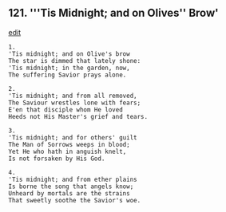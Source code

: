 
## 121.  '''Tis Midnight; and on Olives'' Brow'
[edit](https://docs.google.com/document/d/1COAjQdTDRwN4FsRy_tRcevXmp8VAaJp5/edit?mode=html)




    1.
    'Tis midnight; and on Olive's brow 
    The star is dimmed that lately shone: 
    'Tis midnight; in the garden, now, 
    The suffering Savior prays alone. 

    2.
    'Tis midnight; and from all removed, 
    The Saviour wrestles lone with fears; 
    E'en that disciple whom He loved 
    Heeds not His Master's grief and tears. 

    3.
    'Tis midnight; and for others' guilt 
    The Man of Sorrows weeps in blood; 
    Yet He who hath in anguish knelt, 
    Is not forsaken by His God. 

    4.
    'Tis midnight; and from ether plains 
    Is borne the song that angels know; 
    Unheard by mortals are the strains 
    That sweetly soothe the Savior's woe.
